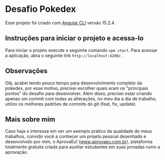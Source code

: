 # Desafio Pokedex

Esse projeto foi criado com [Angular CLI](https://github.com/angular/angular-cli) versão 15.2.4.

## Instruções para iniciar o projeto e acessa-lo

Para iniciar o projeto execute o seguinte comando `npm start`. Para acessar a aplicação, abra o seguinte link `http://localhost:4200/`.

## Observações

Olá, acabei tendo pouco tempo para desenvolvimento completo da pokedex, por esse motivo, precisei escolher quais eram os "principais pontos" do desafio para desenvolver. Além disso, precisei estar criando apenas um commit com todas as alterações, no meu dia a dia de trabalho, utilizo os melhores padrões de commits do git (feat, fix, update).

## Mais sobre mim

Caso haja o interesse em ver um exemplo prático da qualidade de meus trabalhos, convido você a conhecer um projeto pessoal desenhado e desenvolvido por mim, o AprovaEu! (www.aprovaeu.com.br), plataforma totalmente gratuita criada para auxiliar estudantes em suas jornadas rumo a aprovação.
